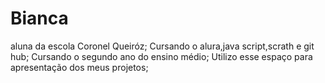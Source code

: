 # Bianca
aluna da escola Coronel Queiróz; 
 Cursando o alura,java script,scrath e git hub;
Cursando o segundo ano do ensino médio;
Utilizo esse espaço para apresentação dos meus projetos;
